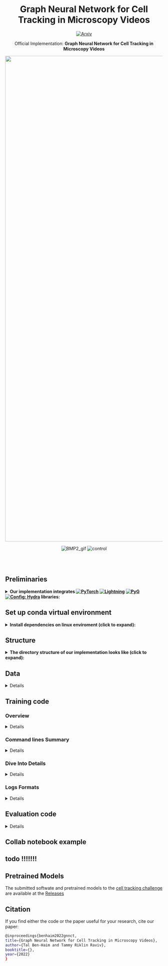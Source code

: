 <div align="center">

# Graph Neural Network for Cell Tracking in Microscopy Videos  
[![Arxiv](https://img.shields.io/badge/ArXiv-2202.04731-orange.svg?color=red)](https://arxiv.org/abs/2202.04731)
  
  Official Implementation: **Graph Neural Network for Cell Tracking in Microscopy Videos** 
 
  <img width="1549" alt="model" src="https://user-images.githubusercontent.com/57532696/177995954-f8d4c6e8-338a-4d2b-a244-e5c9e912dbe9.png">

![BMP2_gif](https://user-images.githubusercontent.com/57532696/177983056-eb711cb0-16a2-4512-bd23-bddab5025130.gif)
![control](https://user-images.githubusercontent.com/57532696/177984246-7d7f9c96-c052-4e42-8699-2ce2871da27b.gif)
</div>

</div>
<br><br>

## Preliminaries
<details>
<summary><b> Our implementation integrates <a href="https://pytorch.org/get-started/locally/"><img alt="PyTorch" src="https://img.shields.io/badge/PyTorch-ee4c2c?logo=pytorch&logoColor=white"></a>
<a href="https://pytorchlightning.ai/"><img alt="Lightning" src="https://img.shields.io/badge/-Lightning-792ee5"></a>
<a href="https://pytorch-geometric.readthedocs.io/en/latest/"><img alt="PyG" src="https://img.shields.io/badge/-PyG-blue"></a>
<a href="https://hydra.cc/"><img alt="Config: Hydra" src="https://img.shields.io/badge/Config-Hydra-89b8cd"></a> libraries:  </b></summary>

[PyTorch Lightning](https://github.com/PyTorchLightning/pytorch-lightning) is a lightweight PyTorch wrapper for high-performance AI research.

[PyG (PyTorch Geometric)](https://pytorch-geometric.readthedocs.io/en/latest/) is a library built upon PyTorch to easily write and train Graph Neural Networks (GNNs) for a wide range of applications related to structured data.

[Hydra](https://github.com/facebookresearch/hydra) is an open-source Python framework that simplifies the development of research and other complex applications.

> If you are not familiar with [PyTorch](https://pytorch.org), [PyTorch Lightning](https://www.pytorchlightning.ai), [PyG](https://pytorch-geometric.readthedocs.io/en/latest/) and [Hydra](https://hydra.cc). We highly recommend to read about them before starting.
>
We use older version of the publicly available deep learning template provided in <a href="https://github.com/hobogalaxy/lightning-hydra-template"><img alt="Template" src="https://img.shields.io/badge/-Lightning--Hydra--Template-017F2F?style=flat&logo=github&labelColor=gray"></a>

</details>


## Set up conda virtual environment
<details>
<summary><b>Install dependencies on linux enviroment (click to expand):</b></summary>
we provide conda envrioment setup dependencies - if you are not familiar with conda, please read about before starting

```yaml
# Enter to the code folder
cd cell-tracker-gnn

# create conda environment python=3.8 pytorch==1.8.0 torchvision==0.9.0 cudatoolkit=11.1 faiss-gpu pytorch-lightning==1.4.9
conda create --name cell-tracking-challenge --file requirements-conda.txt
conda activate cell-tracking-challenge

# install other requirements
pip install -r requirements.txt
```
</details>

## Structure
<details>
<summary><b>The directory structure of our implementation looks like (click to expand):</b></summary>

```
├── configs                 <- Hydra configuration files
│   ├── callbacks               <- Callbacks configs
│   ├── datamodule              <- Datamodule configs
│   ├── feat_extract            <- Feature extraction configs
│   ├── logger                  <- Logger configs
│   ├── metric_learning         <- Metric learning configs
│   ├── model                   <- Model configs
│   ├── trainer                 <- Trainer configs
│   │
│   ├── config.yaml             <- Main project configuration file
│
├── data                    <- Project data
│
├── logs                    <- Logs generated by Hydra and PyTorch Lightning loggers
│
├── outputs                 <- Outputs generated by Hydra and tensorboard loggers when training deep metric learning model
│
│
├── src
│   ├── callbacks                   <- Lightning callbacks
│   ├── datamodules                 <- Lightning datamodules and dataset files used
│   │   ├── datasets                             <- Graph Dataset implementation
│   │   │   └── graph_dataset.py                          <- Graph Dataset implementation
│   │   ├── extract_features                     <- Extract  features used for graph
│   │   │   ├── preprocess_seq2graph_2d.py                <- Extract  features for 2d dataset with full segmentation
│   │   │   ├── preprocess_seq2graph_3D.py                <- Extract  features for 3d dataset
│   │   │   └── preprocess_seq2graph_patch_based.py       <- Extract  features for 2d dataset with markers annotations
│   │   ├── celltrack_datamodule.py              <- Lightning datamodules implementing split for train, valid and test using separate sequences for each
│   │   └── celltrack_datamodule_mulSeq.py       <- Lightning datamodules implementing split for train, valid and test using combine sequences for each
│   │
│   ├── metrics                     <- Lightning metrics use to track performances
│   ├── models                      <- Lightning model + PyTorch models +  PyTorch Geometric model
│   │   ├── modules                             <- models implementation
│   │   │   ├── celltrack_model.py                        <- complete model implementation
│   │   │   ├── edge_mpnn.py                              <- Edge-oriented message passing implementation
│   │   │   ├── mlp.py                                    <- multilayer perceptron implementation
│   │   │   └── pdn_conv.py                               <- PDN-Conv implementation
│   │   └── celltrack_plmodel.py                <- Lightning model implementing training routine
│   ├── utils                   <- Utility scripts
│   │   └── utils.py                            <- Utils features
│   │
│   └── train.py                                <- Training pipeline
│
├── src_metric_learning
│   ├── Data               <- Data modules - datasets and sampler
│   │   ├── dataset_2D.py       <- Implemetation of 2D dataset
│   │   ├── dataset_3D.py       <- Implemetation of 3D dataset
│   │   └── sampler.py          <- Implemetation of sampler used for batch construction
│   ├── modules                 <- Pytorch models
│   │   ├── resnet_2d           <- Implemetation of ResNet for 2D dataset
│   │   │   ├── resnet.py             <- Final models
│   │   │   └── utils_resnet.py       <- Multiple ResNet blocks and models Implemetation
│   │   ├── resnet_3d           <- Implemetation of ResNet for 3D dataset
│   │   │   ├── resnet.py             <- Final models
│   └── └── └── utils_resnet.py       <- Multiple ResNet blocks and models Implemetation
│
├── LICENSE                 <-ECCV 2022 Submission #5297. CONFIDENTIAL REVIEW COPY. DO NOT DISTRIBUTE
├── README.md               <- All information
│
├── requirements.txt              <- File for installing python dependencies (specification of dependencies)
├── requirements-conda.txt        <- File for conda environment creation (specification of dependencies)
│
├── run.py                             <- Run training of the complete model with any pipeline configuration of 'configs/config.yaml'
├── run_feat_extract.py                <- Run feature extraction pipeline 'configs/feat_extract/feat_extract.yaml' configuration file
└── run_train_metric_learning.py       <- Run training of any settings using 'configs/metric_learning/...' configuration files
```
</details>

 
## Data 
<details>

### Data Structure
Recommended Data directory should look like (click to expand):
```
├── data                    <- Project data
│   ├── CTC                 <- Cell tracking challenge data
│   │   ├── Training                             <- Training Split
│   │   │   ├── Fluo-N2DH-SIM+                        <- Fluo-N2DH-SIM+ Dataset
│   │   │   │   ├── 01                                    <- Seuqence 01
│   │   │   │   ├── 01_GT                                 <- Seuqence 01 GT
│   │   │   │   │   ├── TRA                                   <- Tracking GT
│   │   │   │   │   └── SEG                                   <- Tracking SEG (Not used)
│   │   │   │   ├── 02                                    <- Seuqence 02
│   │   │   │   ├── 02_GT                                 <- Seuqence 02 GT
│   │   │   │   │   ├── TRA                                   <- Tracking GT
│   │   │   │   │   └── SEG                                   <- Tracking SEG (Not used)
│   │   │   ├── PhC-C2DH-U373                             <- PhC-C2DH-U373 Dataset
│   │   │   │   ├── 01                                    <- Seuqence 01
│   │   │   │   ├── 01_GT                                 <- Seuqence 01 GT
│   │   │   │   │   ├── TRA                                   <- Tracking GT
│   │   │   │   │   └── SEG                                   <- Tracking SEG (Not used)
│   │   │   │   ├── 01_ST                                 <- Seuqence 01 Silver GT
│   │   │   │   └── └── SEG                                   <- Tracking SEG
│   │   │   .
│   │   │   .
│   │   │   .
│   │   ├── Test                             <- Graph Dataset implementation
│   │   │   ├── Fluo-N2DH-SIM+                        <- Fluo-N2DH-SIM+ Dataset
│   │   │   │   ├── 01                                    <- Seuqence 01
│   │   │   │   ├── 02                                    <- Seuqence 02
│   │   │   ├── PhC-C2DH-U373                             <- PhC-C2DH-U373 Dataset
│   │   │   │   ├── 01                                    <- Seuqence 01
│   │   │   │   ├── 02                                    <- Seuqence 02
│   │   │   .
│   │   │   .
│   │   │   .
```

### Download Datasets
- **[Cell tracking challenge 2D datasets](http://celltrackingchallenge.net/2d-datasets/)**: 
- **[Cell tracking challenge 3D datasets](http://celltrackingchallenge.net/3d-datasets/)**: 
</details>

## Training code

  
### Overview
<details>
  
Our code consists of 3 run files located on the 'home' directory of the project -```run.py```, ```run_feat_extract.py```, and ```run_train_metric_learning.py```- dividing our project into 3 parts namely 'complete model', 'feature extraction', and 'metric learning', respectively. An overview of each is provided in the next few sentences:
- **Metric Learning**: is responsible for training a model for extracting features using the Pytorch Metric Learning library and building using a separate source code.(see src_metric_learning in  [#Project Structure](#project-structure)). Before running this part, we should generate CSV files consisting of relevant information about the cells, used by the datasets in metric learning training.
- **Feature Extraction**: After training a discriminative model to extract features, we are extracting features used later to build our graphs.
- **Complete Model**: When all the required data is ready, we can use it to train a graph neural network model as presented in the main paper.
<br>
</details>
  
### Command lines Summary
 <details>

We summarize all the relevant command lines to produce a run, an explanation for each variable is provided in **Training code** Section below.
```yaml
 export CUDA_VISIBLE_DEVICES=0 # select GPU number

# run feat_extract for metric learning -
# please ensure that your target is correct in the 'configs/feat_extract/feat_extract.yaml' file.
python run_feat_extract.py params.input_images=<image_dir> params.input_masks=<masks_dir> params.input_seg=<masks_dir> params.output_csv=<save_output> params.basic=True params.sequences=[<str_sequences>, <str_sequences>, ...] params.seg_dir=<seg_dir_template>

# run metric learning training -
python run_train_metric_learning.py dataset.kwargs.data_dir_img=<image_directory> dataset.kwargs.data_dir_mask=<data_dir_mask> dataset.kwargs.dir_csv=<dir_csv>
# output 'all_params.pth' is generated at end, it is the input_model for the next comand line

# run feat_extract for cell tracking training -
python run_feat_extract.py params.input_images=<image_dir> params.input_masks=<masks_dir> params.input_seg=<masks_dir> params.input_model=<path_to_all_params_produced_in_metric_learning> params.output_csv=<save_output> params.basic=False params.sequences=[<str_sequences>,<str_sequences>,...] params.seg_dir=<seg_dir_template>

# cell tracking training run
python run.py datamodule.dataset_params.main_path=<csv_home_directory> datamodule.dataset_params.exp_name="<name>_<2D/3D>"
```

For example, if your data structure is organized as recommended, you can run training for Fluo-N2DH-SIM+ dataset with the following command lines:
```yaml
 export CUDA_VISIBLE_DEVICES=0 # select GPU number

# run feat_extract for metric learning -
python run_feat_extract.py params.input_images="./data/CTC/Training/Fluo-N2DH-SIM+" params.input_masks="./data/CTC/Training/Fluo-N2DH-SIM+" params.input_seg="./data/CTC/Training/Fluo-N2DH-SIM+" params.output_csv="./data/basic_features/" params.sequences=['01','02']  params.seg_dir='_GT/TRA' params.basic=True

# run metric learning training -
python run_train_metric_learning.py dataset.kwargs.data_dir_img="./data/CTC/Training/Fluo-N2DH-SIM+" dataset.kwargs.data_dir_mask="./data/CTC/Training/Fluo-N2DH-SIM+" dataset.kwargs.dir_csv="./data/basic_features/Fluo-N2DH-SIM+" dataset.kwargs.subdir_mask='GT/TRA'
# output 'all_params.pth' is generated at end, it is the input_model for the next comand line

# run feat_extract for cell tracking training -
python run_feat_extract.py params.input_images="./data/CTC/Training/Fluo-N2DH-SIM+" params.input_masks="./data/CTC/Training/Fluo-N2DH-SIM+" params.input_seg="./data/CTC/Training/Fluo-N2DH-SIM+" params.output_csv="./data/ct_features/" params.sequences=['01','02']  params.seg_dir='_GT/TRA' params.basic=False params.input_model=<path_to_all_params_produced_in_metric_learning>

# cell tracking training run
python run.py datamodule.dataset_params.main_path="./data/ct_features/Fluo-N2DH-SIM+" datamodule.dataset_params.exp_name="2D_SIM" datamodule.dataset_params.drop_feat=[]
```
</details>

### Dive Into Details
<details>
We provide details on how to run any aspect of our code, from metric learning to our full model performing cell tracking, and extracting features in between.

### Run Metric Learning
1. Before running training, we should generate CSV files consisting of relevant information about the cells, we do so using ```run_feat_extract.py``` file and the corresponding configuration file located in ```configs/feat_extract/feat_extract.yaml```:
```yaml
defaults:
    - params: params.yaml # do not change
_target_: src.datamodules.extract_features.<choose_seq2graph_file> # options - preprocess_seq2graph_2d/preprocess_seq2graph_3D/preprocess_seq2graph_patch_based
```
Where the params ```configs/feat_extract/params/params.yaml``` configuration:
```
input_images: #Please/insert/path/to/image_frames
input_masks: #Please/insert/path/to/image_masks/corresponds/image_frames
input_seg: #Please/insert/path/to/segmentation_mask/corresponds/image_frames
input_model: #Please/insert/path/of/metric_learning/feature_extractor_model
output_csv: #Please/insert/path/to/save/features
basic:  # !! Most important now- should be True !! -options True/False
sequences: # example: ['01', '02']
seg_dir: <choose_seg_dir_template> # options '_GT/SEG'/'_ST/SEG'
```
An explanation of each variable is detailed in the comments.

In this stage, the 'basic' parameter is the most important one- should be set to True, indicating for basic features used for metric learning.
The 'seg_dir' variable is used since in the cell tracking challenge (CTC) the partitions to folders are made in a fixed template. for example for sequence 1 - '01' folder is for images, '01_GT/TRA' folder is for markers annotation, '01_GT/SEG' folder is for segmentation annotation. In the case of silver ground truth segmentation, the folder is '01_ST/SEG'. We are following this assumption to all datasets, even datasets that are not in the CTC.

After setting all paths, we can run ```run_feat_extract.py``` to extract features and the CSV files will be saved to the folder of 'output_csv' (Please pay attention to the log provided which indicates the place that the files saved).

Now, you are familiar with all the relevant variables, we are providing a command line to produce the corresponding run with an override of the discussed variables.

```yaml
# run feat_extract for metric learning -
# please ensure that your target is correct in the 'configs/feat_extract/feat_extract.yaml' file.
python run_feat_extract.py params.input_images=<image_dir> params.input_masks=<masks_dir> params.input_seg=<masks_dir> params.output_csv=<save_output> params.basic=True params.sequences=[<str_sequences>, <str_sequences>, ...] params.seg_dir=<seg_dir_template>
```


2. After generating the required CSVs, the next step is to train a discriminative model to extract features using ```run_train_metric_learning.py``` and the corresponding configuration files in  ```configs/metric_learning```:
- ```config_2D.yaml```: hyperparameters for training. Here we also set the 'exp_name' indicates for the folder name to save the outputs, and we can also choose between two optional settings for 2D datasets- those with a marker (```dataset/dataset_2D_patch_based.yaml```) and those with segmentations(```dataset/dataset_2D.yaml```).

- ```config_3D.yaml```: hyperparameters for training. Here we also set the 'exp_name' indicates for the folder name to save the outputs, it works with the segmentation setting for 3D datasets(```dataset/dataset_3D.yaml```).
- The default configuration is 2D datasets in ```run_train_metric_learning.py```. To change it, you should change the 'config_name' to ```config_3D.yaml``` in the following line included as part of ```run_train_metric_learning.py```: ```@hydra.main(config_path="configs/metric_learning/", config_name="config_2D.yaml")```.
- ```dataset_**.yaml```- the important variables to set here are the paths to the images, masks, and CSV produced in *step 1* above.
  ```yaml
  data_dir_img: #Please/insert/path/to/images_directory
  data_dir_mask: #Please/insert/path/to/segmentation_mask/corresponds/images
  subdir_mask:  # options '_GT/SEG'/'_ST/SEG'/'GT/TRA'
  dir_csv: #Please/insert/path/to/saved_basic_CSV
  ```
In case you work with marker, you should set 'subdir_mask' to 'GT/TRA', in case you have full segmentation by GT(set '_GT/SEG') or silver GT (set '_ST/SEG').

A command line to produce the corresponding run with the override of the discussed variables is provided:
  ```yaml
python run_train_metric_learning.py dataset.kwargs.data_dir_img=<image_directory> dataset.kwargs.data_dir_mask=<data_dir_mask> dataset.kwargs.dir_csv=<dir_csv>
    ```
3. Now, you've set everything up and you're ready to run ```run_train_metric_learning.py```.
At the end of the run, our code prepares wraps the best checkpoints and saves them with metadata in a dictionary file called "/outputs/<date_time>/<time>/all_params.pth" in the project directory. This dictionary is required for learned features extraction back in ```configs/feat_extract/params/params.yaml```:
```
input_images: #Please/insert/path/to/image_frames
input_masks: #Please/insert/path/to/image_masks/corresponds/image_frames
input_seg: #Please/insert/path/to/segmentation_mask/corresponds/image_frames
input_model: #Please/insert/path/of/metric_learning/feature_extractor_model
output_csv: #Please/insert/path/to/save/features
basic:  # !! Most important now- should be True !! -options True/False
sequences: # example: ['01', '02']
seg_dir: <choose_seg_dir_template> # options '_GT/SEG'/'_ST/SEG'
```

The 'basic' variable should be set to 'False' and the input_model is the save dictionary ('all_params') file logged at the end of the training of the metric learning. You should now run again ```run_feat_extract.py``` to extract features - both spatio-temporal and deep metric learning features.


A command line to produce the corresponding run with an override of the discussed variables is provided:
```yaml
# run feat_extract for cell tracking  -
# please ensure that your target is correct in the 'configs/feat_extract/feat_extract.yaml' file.
python run_feat_extract.py params.input_images=<image_dir> params.input_masks=<masks_dir> params.input_seg=<masks_dir> params.input_model=<path_to_all_params_produced_in_metric_learning> params.output_csv=<save_output> params.basic=False params.sequences=[<str_sequences>, <str_sequences>, ...] params.seg_dir=<seg_dir_template>
```

### Run Training of the full model Cell Tracking by GNN

Our main file is ```run.py``` with the configuration  ```configs/config.yaml```. Main project config contains default training configuration:<br>
  ```yaml
defaults:
    - trainer: default_trainer.yaml # do not change
    - model: celltrack_model_patch_based.yaml # can be changed
    - datamodule: datamodule_multiSequence.yaml # can be changed
    - callbacks: default_callbacks.yaml  # do not change
    - logger: many_loggers.yaml  # do not change
```
as mentioned in the comments, you can change the model and the datamodule configurations only, which are located in ```configs/model``` and  ```configs/datamodule``` folders, respectively.
**model** is provided with 3 main option - ```celltrack_model_2d.yaml```, ```celltrack_model_3d.yaml```, and ```celltrack_model_patch_based.yaml``` indicate for 2D  dataset with segmentation, 3D  dataset with segmentation, and 2d  dataset with markers, respectively. The only differnece between each is the input features dimension.

**datamodule** is provided with 2 main option -
  1. Run with separted sequences for train/validation/test using ```datamodule_sepSequences.yaml```
  2. Run with combination of sequences for train/validation/test using ```datamodule_multiSequence.yaml```- this configuration is used to train the final model to CTC (with 2 combination of the provided sequences to train and validation).<br>

In each setting, you should change the directory in the variable "main_path" and 'dirs_path' sub-dirs of the main path. In case that you don't want to run with patch base settings (marker annotation settings) and you do want to run with segmentation annotation settings, please comment the strings in "drop_feat" argument, or simply override them with adding ```datamodule.dataset_params.drop_feat=[]``` to the run command line.

**model** is provided with 3 main options -
  1. Run with 2d+segmentation ```celltrack_model_2d.yaml```
  2. Run with 2d+markers ```celltrack_model_patch_based.yaml```
  3. Run with 3d+segmentation ```celltrack_model_3d.yaml```<br>

In these configurations, no changes are requested. Just setting the preference settings in the main config file  ```configs/config.yaml```.

Now, when you are familiar with all the relevant variables, we are providing a command line to produce the corresponding run with an override of the discussed variables.
```yaml
export CUDA_VISIBLE_DEVICES=0 # select GPU number
# training run
python run.py datamodule.dataset_params.main_path=<csv_home_directory> datamodule.dataset_params.exp_name="<name>_<2D/3D>"
```

At the end of the training, a run is made to extract the validation set scores on the edges of the graph for the best checkpoint. Messages with the performance and the best checkpoint path are logged. The achieved precision, recall, and accuracy scores by our method on the edge classification are approximate ~99% (and even higher), and the scores are logged at this stage along with other information.


Summary of all required command lines is provided in Section **Command lines Summary** above.
</details>

### Logs Formats
<details>
Hydra creates a new working directory for every executed training run (metric_learning/cell_tracking). <br>
By default, logs have the following structure separated for two main directories logs/outputs correspond to cell_tracking/metric_learning, respectively:

```
│
├── logs                  # Logs generated by Hydra and PyTorch Lightning loggers in the cell tracking model training
│   ├── runs                    # Folder for logs generated from single runs of the full model
│   │   ├── 2021-02-15              # Date of executing run
│   │   │   ├── 16-50-49                # Hour of executing run
│   │   │   │   ├── .hydra                  # Hydra logs
│   │   │   │   ├── wandb                   # Weights&Biases logs
│   │   │   │   ├── checkpoints             # Training checkpoints
│   │   │   │   └── ...                     # Any other thing saved during training
│   │   │   ├── ...
│   │   │   └── ...
│   │   ├── ...
│   └── └── ...
│   │
├── outputs                     # Outputs generated by Hydra and tensorboard loggers when training deep metric learning model
│   ├── runs                    # Folder for logs generated from single runs
│   │   ├── 2021-02-15              # Date of executing run
│   │   │   ├── 16-50-49                # Hour of executing run
│   │   │   │   ├── .hydra                  # Hydra logs
│   │   │   │   ├── logs_<exp_name>         # Any other thing saved during training - included checkpoints and logs
│   │   │   │   └── all_params.pth         # A dictionary consisting of all the relevant information (model state dicts and other parameters that are used for feature extraction)
│   │   │   ├── ...
│   │   │   └── ...
│   │   ├── ...
│   └── └── ...
│
```
<br><br>
</details>

## Evaluation code
<details>
 
To run evaluation, we provide an example script (submitted to CTC) and all the relevant files to run our code in ```src/inference``` folder, details below:
```
SEQUENCE="01"
FOV="0"
DATASET="${PWD}/../Fluo-N2DH-SIM+" # path/to/dataset/dir
CODE_TRA="${PWD}" # path/to/inference_of_tracking/algorithm(ours)
MODEL_METRIC_LEARNING="${PWD}/parameters/Features_Models/Fluo-N2DH-SIM+/all_params.pth" # path/to/MODEL_METRIC_LEARNING/parameters
MODEL_PYTORCH_LIGHTNING="${PWD}/parameters/Tracking_Models/Fluo-N2DH-SIM+/checkpoints/epoch=132.ckpt" # path/to/tracking_model/parameters
CODE_SEG="${PWD}/seg_code/" # path/to/seg/algorithm
SEG_MODEL="${PWD}/parameters/Seg_Models/Fluo-N2DH-SIM+/" # path/to/seg_model/parameters
MODALITY="2D"  # dataset modality

# seg prediction
python ${CODE_SEG}/Inference2D.py --gpu_id 0 --model_path ${SEG_MODEL} --sequence_path "${DATASET}/${SEQUENCE}" --output_path "${DATASET}/${SEQUENCE}_SEG_RES" --edge_dist 3 --edge_thresh=0.3 --min_cell_size 100 --max_cell_size 1000000 --fov 0 --centers_sigmoid_threshold 0.8 --min_center_size 10 --pre_sequence_frames 4 --data_format NCHW --save_intermediate --save_intermediate_path ${DATASET}/${SEQUENCE}_SEG_intermediate

# cleanup
rm -r "${DATASET}/${SEQUENCE}_SEG_intermediate"

# Finish segmentation - start tracking

# our model needs CSVs, so let's create from image and segmentation.
python ${CODE_TRA}/preprocess_seq2graph_clean.py -cs 20 -ii "${DATASET}/${SEQUENCE}" -iseg "${DATASET}/${SEQUENCE}_SEG_RES" -im "${MODEL_METRIC_LEARNING}" -oc "${DATASET}/${SEQUENCE}_CSV"

# run the prediction
python ${CODE_TRA}/inference_clean.py -mp "${MODEL_PYTORCH_LIGHTNING}" -ns "${SEQUENCE}" -oc "${DATASET}"

# postprocess
python ${CODE_TRA}/postprocess_clean.py -modality "${MODALITY}" -iseg "${DATASET}/${SEQUENCE}_SEG_RES" -oi "${DATASET}/${SEQUENCE}_RES_inference"

rm -r "${DATASET}/${SEQUENCE}_CSV" "${DATASET}/${SEQUENCE}_RES_inference" "${DATASET}/${SEQUENCE}_SEG_RES"
```
You should create the same script as above with the relevant parameters to trained models (which are elaborated above how to produce), In comments, we explain each variable. Please refer to the main paper and read about the segmentation algorithms used.
Please refer to read about evaluation-methodology of the challenge here http://celltrackingchallenge.net/evaluation-methodology/ - it is also provided with the Command-line software packages that implement the TRA measure (publicly available in the link)

</details>

## Collab notebook example
 ## todo !!!!!!!
## Pretrained Models
  The submitted softwate and pretrained models to the [cell tracking challenge](http://celltrackingchallenge.net/) are available at the [Releases](https://github.com/talbenha/cell-tracker-gnn/releases)

## Citation
If you find either the code or the paper useful for your research, cite our paper:
```sh
@inproceedings{benhaim2022gnnct,
title={Graph Neural Network for Cell Tracking in Microscopy Videos},
author={Tal Ben-Haim and Tammy Riklin Raviv},
booktitle={},
year={2022}
}
```
